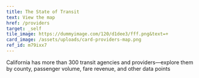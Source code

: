 ```yaml
---
title: The State of Transit
text: View the map
href: /providers
target: _self
tile_image: https://dummyimage.com/120/d1dee3/fff.png&text=+
card_image: /assets/uploads/card-providers-map.png
ref_id: m79ixx7
---
```

California has more than 300 transit agencies and providers—explore them by county, passenger volume, fare revenue, and other data points
